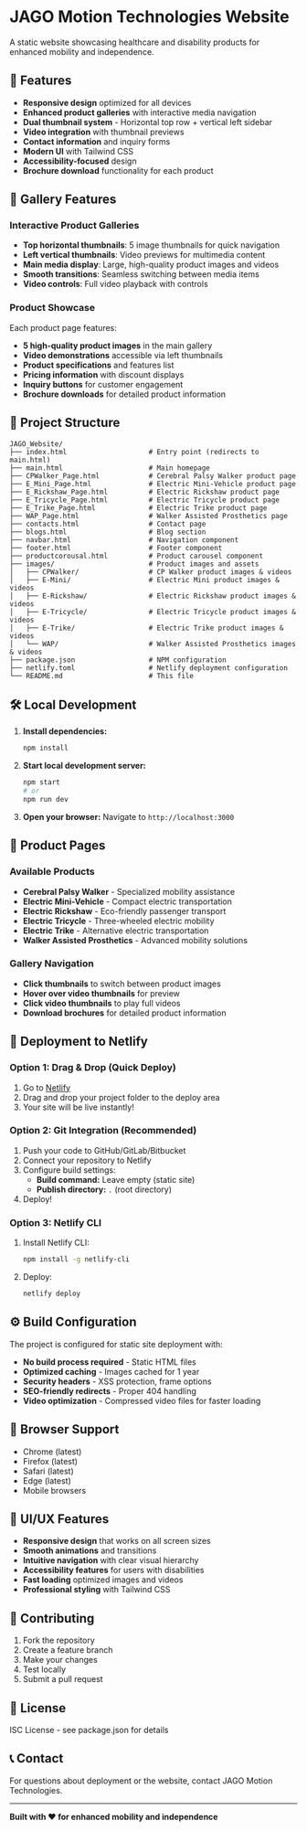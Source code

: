 # JAGO Motion Technologies Website

A static website showcasing healthcare and disability products for enhanced mobility and independence.

## 🚀 Features

- **Responsive design** optimized for all devices
- **Enhanced product galleries** with interactive media navigation
- **Dual thumbnail system** - Horizontal top row + vertical left sidebar
- **Video integration** with thumbnail previews
- **Contact information** and inquiry forms
- **Modern UI** with Tailwind CSS
- **Accessibility-focused** design
- **Brochure download** functionality for each product

## 🎨 Gallery Features

### Interactive Product Galleries
- **Top horizontal thumbnails**: 5 image thumbnails for quick navigation
- **Left vertical thumbnails**: Video previews for multimedia content
- **Main media display**: Large, high-quality product images and videos
- **Smooth transitions**: Seamless switching between media items
- **Video controls**: Full video playback with controls

### Product Showcase
Each product page features:
- **5 high-quality product images** in the main gallery
- **Video demonstrations** accessible via left thumbnails
- **Product specifications** and features list
- **Pricing information** with discount displays
- **Inquiry buttons** for customer engagement
- **Brochure downloads** for detailed product information

## 📁 Project Structure

```
JAGO_Website/
├── index.html                    # Entry point (redirects to main.html)
├── main.html                     # Main homepage
├── CPWalker_Page.html            # Cerebral Palsy Walker product page
├── E_Mini_Page.html              # Electric Mini-Vehicle product page
├── E_Rickshaw_Page.html          # Electric Rickshaw product page
├── E_Tricycle_Page.html          # Electric Tricycle product page
├── E_Trike_Page.html             # Electric Trike product page
├── WAP_Page.html                 # Walker Assisted Prosthetics page
├── contacts.html                 # Contact page
├── blogs.html                    # Blog section
├── navbar.html                   # Navigation component
├── footer.html                   # Footer component
├── productcorousal.html          # Product carousel component
├── images/                       # Product images and assets
│   ├── CPWalker/                 # CP Walker product images & videos
│   ├── E-Mini/                   # Electric Mini product images & videos
│   ├── E-Rickshaw/               # Electric Rickshaw product images & videos
│   ├── E-Tricycle/               # Electric Tricycle product images & videos
│   ├── E-Trike/                  # Electric Trike product images & videos
│   └── WAP/                      # Walker Assisted Prosthetics images & videos
├── package.json                  # NPM configuration
├── netlify.toml                  # Netlify deployment configuration
└── README.md                     # This file
```

## 🛠️ Local Development

1. **Install dependencies:**
   ```bash
   npm install
   ```

2. **Start local development server:**
   ```bash
   npm start
   # or
   npm run dev
   ```

3. **Open your browser:**
   Navigate to `http://localhost:3000`

## 🎯 Product Pages

### Available Products
- **Cerebral Palsy Walker** - Specialized mobility assistance
- **Electric Mini-Vehicle** - Compact electric transportation
- **Electric Rickshaw** - Eco-friendly passenger transport
- **Electric Tricycle** - Three-wheeled electric mobility
- **Electric Trike** - Alternative electric transportation
- **Walker Assisted Prosthetics** - Advanced mobility solutions

### Gallery Navigation
- **Click thumbnails** to switch between product images
- **Hover over video thumbnails** for preview
- **Click video thumbnails** to play full videos
- **Download brochures** for detailed product information

## 🚀 Deployment to Netlify

### Option 1: Drag & Drop (Quick Deploy)
1. Go to [Netlify](https://netlify.com)
2. Drag and drop your project folder to the deploy area
3. Your site will be live instantly!

### Option 2: Git Integration (Recommended)
1. Push your code to GitHub/GitLab/Bitbucket
2. Connect your repository to Netlify
3. Configure build settings:
   - **Build command:** Leave empty (static site)
   - **Publish directory:** `.` (root directory)
4. Deploy!

### Option 3: Netlify CLI
1. Install Netlify CLI:
   ```bash
   npm install -g netlify-cli
   ```

2. Deploy:
   ```bash
   netlify deploy
   ```

## ⚙️ Build Configuration

The project is configured for static site deployment with:

- **No build process required** - Static HTML files
- **Optimized caching** - Images cached for 1 year
- **Security headers** - XSS protection, frame options
- **SEO-friendly redirects** - Proper 404 handling
- **Video optimization** - Compressed video files for faster loading

## 📱 Browser Support

- Chrome (latest)
- Firefox (latest)
- Safari (latest)
- Edge (latest)
- Mobile browsers

## 🎨 UI/UX Features

- **Responsive design** that works on all screen sizes
- **Smooth animations** and transitions
- **Intuitive navigation** with clear visual hierarchy
- **Accessibility features** for users with disabilities
- **Fast loading** optimized images and videos
- **Professional styling** with Tailwind CSS

## 🤝 Contributing

1. Fork the repository
2. Create a feature branch
3. Make your changes
4. Test locally
5. Submit a pull request

## 📄 License

ISC License - see package.json for details

## 📞 Contact

For questions about deployment or the website, contact JAGO Motion Technologies.

---

**Built with ❤️ for enhanced mobility and independence** 